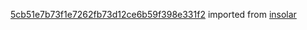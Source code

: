 [5cb51e7b73f1e7262fb73d12ce6b59f398e331f2](https://github.com/insolar/insolar/commit/5cb51e7b73f1e7262fb73d12ce6b59f398e331f2) imported from [insolar](https://github.com/insolar/insolar)
